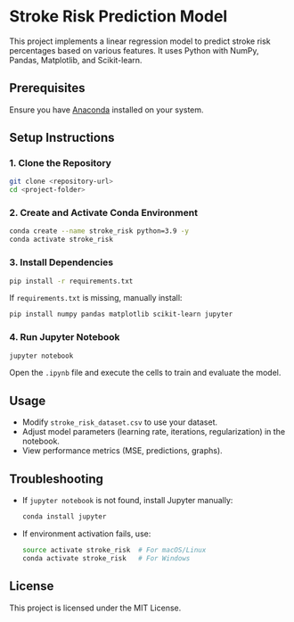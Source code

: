 # Stroke Risk Prediction Model

This project implements a linear regression model to predict stroke risk percentages based on various features. It uses Python with NumPy, Pandas, Matplotlib, and Scikit-learn.

## Prerequisites

Ensure you have [Anaconda](https://www.anaconda.com/) installed on your system.

## Setup Instructions

### 1. Clone the Repository

```bash
git clone <repository-url>
cd <project-folder>
```

### 2. Create and Activate Conda Environment

```bash
conda create --name stroke_risk python=3.9 -y
conda activate stroke_risk
```

### 3. Install Dependencies

```bash
pip install -r requirements.txt
```

If `requirements.txt` is missing, manually install:

```bash
pip install numpy pandas matplotlib scikit-learn jupyter
```

### 4. Run Jupyter Notebook

```bash
jupyter notebook
```

Open the `.ipynb` file and execute the cells to train and evaluate the model.

## Usage

- Modify `stroke_risk_dataset.csv` to use your dataset.
- Adjust model parameters (learning rate, iterations, regularization) in the notebook.
- View performance metrics (MSE, predictions, graphs).

## Troubleshooting

- If `jupyter notebook` is not found, install Jupyter manually:
  ```bash
  conda install jupyter
  ```
- If environment activation fails, use:
  ```bash
  source activate stroke_risk  # For macOS/Linux
  conda activate stroke_risk   # For Windows
  ```

## License

This project is licensed under the MIT License.
